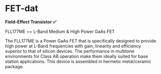 
# FET-dat


**Field-Effect Transistor ✅**


FLL177ME == L-Band Medium & High Power GaAs FET

The FLL177ME is a Power GaAs FET that is specifically designed to provide high power at L-Band frequencies with gain, linearity and efficiency superior to that of silicon devices. The performance in multitone environments for Class AB operation make them ideally suited for base station applications. This device is assembled in hermetic metal/ceramic package. 


